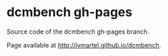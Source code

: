 dcmbench gh-pages
===

Source code of the dcmbench gh-pages branch. 

Page available at http://ivmartel.github.io/dcmbench.
 
